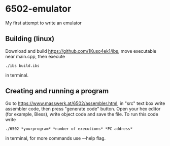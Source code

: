 # 6502-emulator
My first attempt to write an emulator
## Building (linux)
Download and build https://github.com/1Kuso4ek1/ibs, move executable near main.cpp, then execute
```
./ibs build.ibs
```
in terminal.
## Creating and running a program
Go to https://www.masswerk.at/6502/assembler.html, in "src" text box write assembler code, then press "generate code" button. Open your hex editor (for example, Bless), write object code and save the file. To run this code write
```
./6502 *yourprogram* *number of executions* *PC address*
```
in terminal, for more commands use --help flag.
